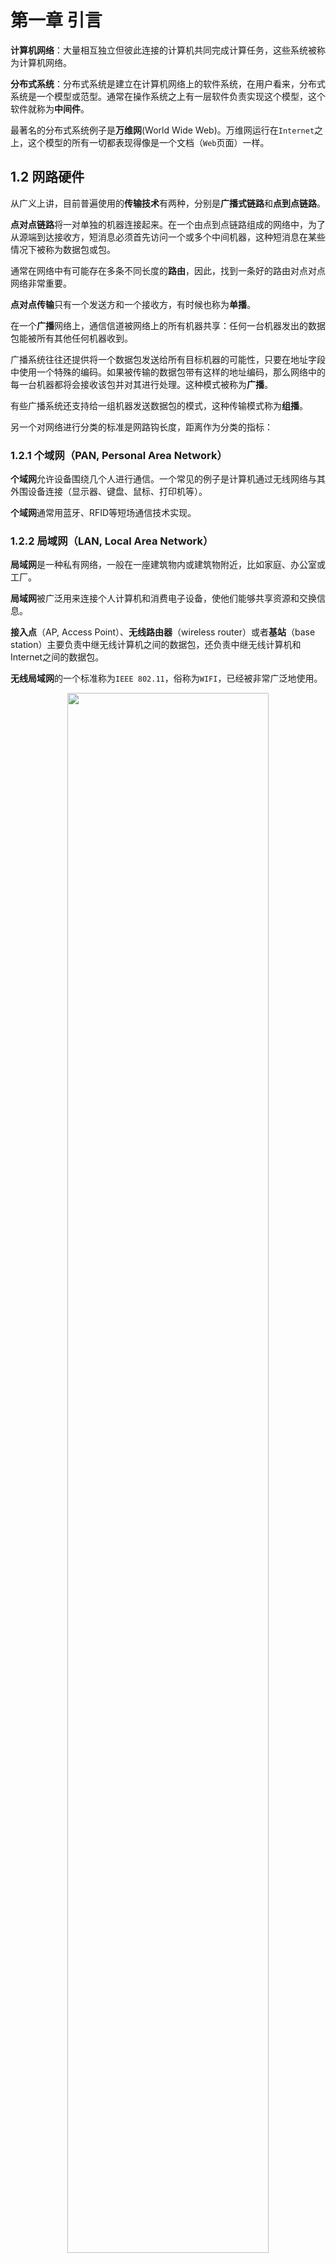 # 第一章 引言

**计算机网络**：大量相互独立但彼此连接的计算机共同完成计算任务，这些系统被称为计算机网络。

**分布式系统**：分布式系统是建立在计算机网络上的软件系统，在用户看来，分布式系统是一个模型或范型。通常在操作系统之上有一层软件负责实现这个模型，这个软件就称为**中间件**。

最著名的分布式系统例子是**万维网**(World Wide Web)。万维网运行在`Internet`之上，这个模型的所有一切都表现得像是一个文档（`Web`页面）一样。


## 1.2 网路硬件

从广义上讲，目前普遍使用的**传输技术**有两种，分别是**广播式链路**和**点到点链路**。

**点对点链路**将一对单独的机器连接起来。在一个由点到点链路组成的网络中，为了从源端到达接收方，短消息必须首先访问一个或多个中间机器，这种短消息在某些情况下被称为数据包或包。

通常在网络中有可能存在多条不同长度的**路由**，因此，找到一条好的路由对点对点网络非常重要。

**点对点传输**只有一个发送方和一个接收方，有时候也称为**单播**。

在一个**广播**网络上，通信信道被网络上的所有机器共享：任何一台机器发出的数据包能被所有其他任何机器收到。

广播系统往往还提供将一个数据包发送给所有目标机器的可能性，只要在地址字段中使用一个特殊的编码。如果被传输的数据包带有这样的地址编码，那么网络中的每一台机器都将会接收该包并对其进行处理。这种模式被称为**广播**。

有些广播系统还支持给一组机器发送数据包的模式，这种传输模式称为**组播**。

另一个对网络进行分类的标准是网路钩长度，距离作为分类的指标：

### 1.2.1 个域网（PAN, Personal Area Network）

**个域网**允许设备围绕几个人进行通信。一个常见的例子是计算机通过无线网络与其外围设备连接（显示器、键盘、鼠标、打印机等）。

**个域网**通常用蓝牙、RFID等短场通信技术实现。

### 1.2.2 局域网（LAN, Local Area Network）

**局域网**是一种私有网络，一般在一座建筑物内或建筑物附近，比如家庭、办公室或工厂。

**局域网**被广泛用来连接个人计算机和消费电子设备，使他们能够共享资源和交换信息。

**接入点**（AP, Access Point）、**无线路由器**（wireless router）或者**基站**（base station）主要负责中继无线计算机之间的数据包，还负责中继无线计算机和Internet之间的数据包。

**无线局域网**的一个标准称为`IEEE 802.11`，俗称为`WIFI`，已经被非常广泛地使用。

<div align = center>
<img src = "https://img-blog.csdnimg.cn/20191001153033123.png" width = "80%">
<div align = left>

**有线局域网使**用了各种不同的传输技术，它们大多使用铜线或光线作为传输介质。

许多**有线局域网**的拓扑结构是以点到点链路为基础。俗称**以太网**（Ethernet）的`IEEE 802.3`是现如今最常用的一种有线局域网。

上图右边是一个**交换式以太网**的拓扑例子，其中每台计算机按照以太网协议规定的方式运行，通过一条点到点链路连接到一个盒子，这个盒子被称为**交换机**。

**虚拟局域网（VLAN）**是一组逻辑上的设备和用户，这些设备和用户并不受物理位置的限制，可以根据功能、部门及应用等因素将它们组织起来，相互之间的通信就好像它们在同一个网段中一样，由此得名虚拟局域网。

### 1.2.3 城域网（MAN, Metropolitan Area Network）

**城域网**的范围可以覆盖一个城市，最有名的城域网例子是许多城市都有的有线电视网。

下图是一个基于有线电视的城域网的结构图：

<div align = center>
<img src = "https://img-blog.csdnimg.cn/20191001154342864.png" width = "80%">
<div align = left>

从上图可以看到，电视信号和Internet流量都先被送到一个集中式线缆前端（cable headend），然后再分发到居民的家中。

**WiMAX**是一种城域网，它由最近发展的高速无线Internet催生而来，并且已经被标准化为`IEEE 802.16`。

### 1.2.4 广域网（WAN, Wide Area Network）

**广域网**的范围很大，它能跨越很大的地理区域，通常是一个国家、地区或者一个大陆。

下图是连接一个公司的三个办事处的广域网结构图：

<div align = center>
<img src = "https://img-blog.csdnimg.cn/20191001155118675.png" width = "80%">
  <div align = left>
    
其中，网络中的所有计算机被称为**主机（host）**，然后把连接这些主机的网络其余部分称为**通信子网**或者**子网**。

**子网**的工作是把信息从一个主机携带到另一个主机。

在大多数广域网中，子网由两个不同部分组成：**传输线路**和**交换元素**。

**传输线路**负责在及其之间移动比特，它们可以是铜线、光纤或者是无线链路。（大多数公司没有铺设自己的传输线路，因此，它们从电信公司租赁传输线路。）

**交换元素**或简称为**交换机**是专用的计算机，负责连接两条或两条以上的传输线路。当数据到达一条入境线路时，交换元素必须选择一条出境线路将数据转发出去。

这种负责交换的计算机在过去有各种不同的名称，现在最常用的名称是**路由器**。

**广域网**和**有线局域网**的区别通常由如下几点：
- 通常广域网中，主机和子网是由不同的人拥有和经营。
- 广域网中路由器通常连接不同类型的网络技术。例如，办公室内部网络可能是以太网，而长途传输线路可能是SONET链路.
- 广域网的子网可以连接单个计算机，就像局域网中一样，或者连接到整个局域网。

下面是两种不同类型的广域网：

**第一种广域网**，公司并不租赁专用的传输线路，而是把自己的办事处连接到Internet。这种方式下，办事处之间可以通过虚拟链路相互连接，而这些链路使用了底层Internet的容量。这种方式称为**虚拟专用网络**(VPN, Virtual Private Network)。

相比租赁专线，VPN具有虚拟化的一贯优势，它提供了重用某种资源（Internet连接）的灵活性。VPN也有虚拟化的一般缺点，即缺乏对底层资源的控制。采用专用线路能获得的容量是明确的，而使用VPN，所走的里程数可能会随Internet服务的变化而有所不同。

<div align = center>
<img src = "https://img-blog.csdnimg.cn/20191001164029933.png" width = "80%">
<div align = left>
    
**第二种广域网**，子网由不同的公司负责运营。子网运营者称为**网络服务提供商**（network service privider），公司办事处是它的客户。子网运营者还与Internet的其他网络相连。这样的子网运营商称为**Internet服务提供商**(ISP, Internet Service Provider)，相应的子网称为**ISP网络**。

<div align = center>
<img src = "https://img-blog.csdnimg.cn/20191001164503105.png" width = "80%">
<div align = left>
  
 ### 1.2.5 互联网络
 
一组相互连接的网络称为**互联网络**或**互联网**。

全球范围的**因特网**(Internet)通常用首字母大写来表示。Internet使用ISP网络来连接各种各样的企业网络、家庭网络和许多其他网络。

 ## 1.3 网络软件
 
 ### 1.3.1 协议层次结构
 
 为了降低网络设计的复杂性，绝大多数网络都组织成一个**层次栈**或**分级栈**，每一层都建立在其下一层的基础之上。
 
 一个机器上的第n层与另一台机器上的第n层进行对话，该对话中使用的规则和约定统称为第n层**协议**。
 
 不同机器上构成相应层次的实体称为**对等体**。这些对等体可能是软件过程、硬件设备，或者甚至是人类。
 
 在每一对相邻层次之间的是**接口**，接口定义了下层向上层提供哪些原语操作和服务。
 
 **层**和**协议**的集合称为**网络体系结构**。网络体系结构的规范必须包含足够的信息，以便实现着为每一层编写的程序或者设计的硬件能遵守有关的协议。
 
 一个特定的系统所使用的一组协议，即每一层一个协议，称为**协议栈**。
 
 ### 1.3.2 层次设计问题
 
 从接收到的信息中发现错误所用的一种机制是**检错编码**；然后重新传输接收到的不正确信息，直到它被正确接收为止。
 
 从最初收到的可能不正确的比特中恢复正确的消息的机制为**纠错**。
 
 这两种机制的工作都需要在被传的信息中添加冗余信息。这些冗余信息被较底层次用来保障数据包在个别链路上的正确传输，也可被较高层次用来检测接收到的数据包是否包含了正确的内容。
 
 **路由**：另一个可靠性问题是找到通过网络的工作路径。在源和目的地之间经常存在多条路径，而且在一个大型网络中可能由一些链路或路由偶尔发生故障。网络应该能够自动做出路由决策来找到一条可行的路径。
 
 由于网络上有许多计算机，每一层在特定的消息中都需要一种机制来标识发送方和接收方。这种机制在下层和高层分别称为**寻址**和**命名**。
 
 **统计复用**：许多网络设计根据主机的短期需求变化动态共享网络带宽，而不是给每个主机分配可能用也可能不会用的固定比例带宽。
 
 ### 1.3.3 面向连接与无连接服务
 
 **面向连接的服务**是按照电话系统建模的。这种连接最本质的方面在于它像一个管道：发送方把对象（数据位）压入管道的一端，接收方在管道的另一端将它们取出来。在绝大多数情况下，数据位保持原来的顺序，所以数据位都会按照发送的顺序到达。
 
 **面向无连接的服务**是按照邮政系统建模的。每个报文（信件）都携带了完整的目标地址，每个报文都由系统中的中间结点路由，而且路由独立于后续报文。
 
 如果中间结点只能在收到报文的全部内容之后再将该报文发送给下一个结点，那么称这种处理方式为**存储-转发交换**。有别于此的另一种处理方式是在报文还没有被全部接收完毕之间就向下一个节点传输，这种处理方式称为**直通式交换**。
 
 通常来说，当两个报文被发往同一个目的地时，首先被发送的报文将会先到达。然而，先发送的报文可能被延迟，因而后发送的报文比它先到达，这种情况也是有可能发生。
 
最适合用可靠的**面向连接服务**的一种典型情形是**文件传输**。文件的拥有者希望保证所有的数据位都能够正确地到达接收方，而且到达的顺序与发送的顺序相同。

可靠的面向连接服务有两个细微的**变异形式**：**报文序列**和**字节流**。

**报文序列**：报文的边界始终得到保持。发送两个1024字节的报文，收到的仍然是两个独立的长度为1024字节的报文，而绝不可能变成一个长度为2048字节的报文。

**字节流**：该连接只是一个字节流，没有任何报文边界。当2048个字节到达接收方时，接收方无法判断发送方发出的是一个长度为2048字节的报文，还是两个长度为1024字节的报文。

不可靠的无连接服务通常称为**数据报服务**，它与电报服务非常类似，一般不会给发送方反馈任何确认消息。尽管它是不可靠的，但在大多数网络中这是一种占主导地位的传输形式。

在其他情形下，的确需要这种无需建立连接就可发送一个报文的便利性，但是可靠性仍然是基本需求。**有确认的数据包服务**就是为这些应用提供的一类服务。

还有另一种服务是是**请求-应答服务**。这种服务中，发送方传输一个包含了某个请求的数据报；接收方以一个包含了请求结果的应答数据作为反馈。

### 1.3.4 服务原语

一个服务由一组**原语**正式说明，用户进程通过这些原语（操作）来访问该服务。

原语告诉服务要执行某个动作，或者将对等实体所执行的动作报告给用户。如果**协议栈**位于操作系统中（大多数情况是这样的），则这些服务原语通常是一些**系统调用**。这些系统调用会陷入**内核模式**，然后在内核模式中取代操作系统来控制机器发送必要的数据包。

面向连接服务的原语与无连接服务的原语是不同的。下面是一个简单地服务原语例子，可以实现一个可靠的字节流：

<div align = center>
<img src = "https://img-blog.csdnimg.cn/20191001180615665.png" width = "50%">
<div align = left>
下面是一个由确认数据报服务的简单协议实现的原理图：
<div align = center>
<img src = "https://img-blog.csdnimg.cn/20191001182728770.png" width = "80%">
<div align = left>
 
 当然，实际情况下不会这么简单，很多地方都有可能出现错误情况，例如时间顺序可能出错（CONNECT在LISTEN之前完成）、数据包可能会丢失等。
 
 ### 1.3.5 服务与协议的关系
 
 **服务**是指某一层向它上一层提供的一组原语（操作）。服务定义了该层准备代表其用户执行哪些操作，但是它并不涉及如何实现操作。服务与两层之间的接口有关，低层是服务提供者，而上层是服务用户。
 
 **协议**是一组规则，规定了同一层上对等实体之间所交换的数据包或者报文的格式和含义。对等实体利用协议来实现它们的服务定义，它们可以自由地改变协议，只要不改变呈现给他们用户的服务即可。
 
 下图是服务与协议的关系：
 
 <div align = center>
  <img src = "https://img-blog.csdnimg.cn/20191001192844492.png" width = "60%">
  <div align = left>

## 1.4 参考模型

### 1.4.1 OSI参考模型

OSI模型如下图所示，该模型基于国际标准化组织（ISO, International Standards Organization）的提案，作为各层协议迈向国际标准化的第一步。

<div align = center>
  <img src = "https://img-blog.csdnimg.cn/2019100216415613.png" width = "80%">
  <div align = left>
 
上述模型称为ISO的**开放系统互连**（OSI, Open Systems Interconnection）参考模型。

值得注意的是，OSI参考模型本身并不是一个网络体系结构，因为它并没有定义每一层的服务和所用的协议。

**第一层 物理层**

**物理层**关注在一条通信信道上传输原始比特。设计问题必须确保当一方发送了比特1时，另一方收到的也是比特1。这里的典型问题包括用什么电子信号来表示1和0、一个比特持续多少纳秒、传输是否可以在两个方向上同时进行、初始连接如何建立、当双方结束之后如何撤销连接、网络连接器有多少针以及每一针的用途是什么。

**第二层 数据链路层**

**数据链路层**的主要任务是将一个原始的传输设施转变成一条没有漏检传输错误的线路。数据链路层完成这项任何的做法是将真实的错误掩盖起来，使得网络层看不到。为此，发送方将输入的数据拆分成**数据帧**，然后顺序发送这些数据帧。一个数据帧通常为几百个或者几千个字节长。如果服务是可靠的，则接收方必须确认正确收到的每一帧，即给发送方发回一个**确认帧**。

数据链路层（和大多数高层都存在）的另一个问题是如何避免一个快速发送方用数据“淹没”一个慢速接收方。因此，往往需要一种流量调节机制，以便让发送方直到接收方何时可以接收更多的数据。

广播式网络的数据链路层还有另一个问题：如何控制对共享信道的访问。数据链路层的一个特殊字层，即**介质访问控制子层**，就是专门处理这个问题的。

**第三层 网络层**

**网络层**的主要功能是控制子网的运行。一个关键的设计问题是如何将数据包从源端路由发送到接收方。**路由**可以建立在静态表的基础上，这些表相当于网络内部“布线”，而且很少会改变；或者，更常见的情况是路由可以自动更新，以此来避免网络中的故障组件。路由也可以在每次回话开始时就确定下来，比如登录到另一台远程机器上。最后，路由可以是高度动态的，针对每一个数据包都重新确定路径，以便反映网络当前的负载情况。

如果有太多的数据包同时出现在一个子网中，那么这些数据包彼此之间会相互阻碍，从而形成传输瓶颈。处理拥塞也是网络层的责任，一般要和高层协议结合起来综合处理拥塞才有效，高层协议必须适应它们注入网络中的负载。更普遍的是网络所提供的服务质量（延迟、传输时间、抖动等）也是网络层的问题。

当一个数据包必须从一个网络传输到另一个网络才能达到它的目的地时，可能会发生许多问题。比如，第二个网络所使用的寻址方案可能与第一个网络不同；第二个网络可能无法接受这个数据包，因为它太大了；两个网络所使用的协议也可能不一样，等等。网络层应该解决所有这些问题，从而允许异构网络相互连接成为互联网络。

在广播式网络中，路由问题比较简单，所有网络层往往比较单薄，甚至根本不存在。

**第四层 传输层**

**传输层**的基本功能是接收来自上一层的数据，在必要的时候把这些数据分割成较小的单元，然后把这些数据单元传递给网络层，并且保证这些数据单元正确地到达另一端。而且，所有这些工作都必须高效率同时以一种上下隔离的方式完成，即随着时间的推移导致底层硬件技术不可避免地发生改变时，对上面各层是透明的。

传输层还决定了向会话层，因而是实际的最终网络用户提供哪种类型的服务。其中最为常见的传输连接是一个完全无错的点到点信道，此信道按照原始发送的顺序来传输报文或者字节数据。然而，其他类型的传输服务也有可能，例如传输独立的报文但不保证传送的顺序、将报文广播给多个目标结点等。服务的类型是在建立连接时就确定下来的。

传输层是真正的端到端的层，它至始至终将数据从源端携带到接收方。换句话说，源机器上的一个程序利用报文头和控制信息与目标机器上的一个类型程序进行会话。在其下面的各层，每个协议涉及一台机器与它的直接邻居，而不涉及最终的源机器和目标机器，即源机器和目标机器可能被多个中间路由隔离了。

第1-3层是链式的，而第4-7层是端到端的，二者的区别如上图所示。

**第五层 会话层**

**会话层**允许不同机器上的用户建立会话。会话通常提供各种服务，包括**对话控制**、**令牌管理**，以及**同步功能**。

**第六层 表示层**

**表示层**以下的各层最关注的的是如何传递数据位，而**表示层**关注的是所传递信息的语法和语义。不同的计算机可能由不沟通的内部数据表示法，为了让这些计算机能够进行通信，它们所交换的数据结构必须以一种抽象的方式来定义，同时还应该定义一种“线上”使用的标准编码方式。表示层管理这些抽象的数据结构，并允许定义和交换更高层的数据结构。

**第七层 应用层**

**应用层**包含了用户需要的各种各样的协议。一个得到广泛使用的应用协议是**超文本传输协议**（HTTP），它是**万维网**的基础。当浏览器需要一个Web页面时，它通过HTTP将所要的页面的名字发送给服务器，然后服务器将页面发回给浏览器。其他的一些应用协议可用于文件传输、电子邮件以及网络新闻等。

### 1.4.2 TCP/IP参考模型

**TCP/IP参考模型**是另一个参考模型，它不仅被所有广域计算机网络的鼻祖`ARPANET`所采用，而且被其继任者--全球范围的`Internet`所使用。

`ARPANET`是由美国国防部资助的一个研究性网络。它通过租用的电话线，将几百所大学和政府部门的计算机设备连接起来。后来当卫星和无线网络也要加入时，发现原来的协议在与它们互联时遇到了很大的麻烦，因而需要一种新的参考体系模型。

所以，以无缝的方式将多个网络连接起来是从一开始就指定的主要目标之一。这个体系结构后来称为**TCP/IP参考模型**

<div align = center>
<img src = "https://img-blog.csdnimg.cn/20191003083829942.png" width = "70%">
<div align = left>
  
 如上图所示，**TCP/IP**模型只有四层：链路层、网络层、传输层、引用层。
 
 **链路层**
 
 `TCP/IP`参考模型选择了数据包交换网络，它以一个可运行在不同网络之上的无连接网络层为基础。模型中的最底层是**链路层**，该层描述了链路必须完成什么功能才能满足无连接的互联网络层的需求，比如串行线和经典以太网链路。这不是真正意义上的一个层，而是主机与传输线路之间的一个接口。
 
 **互联网层**
 
 **互联网层**是将整个网络体系结构贯穿在一起的关键层。它大致对应于OSI的网络层，该层的任务是允许主机将数据包注入到任何网络，并且让这些数据包独立地到达接收方。甚至数据包的到达顺序与它们被发送的顺序不同，这这种情况下，如果需要按序递交数据，那么重新排列这些数据包的任务由高层来负责完成。
 
 **互联网层**定义了官方的数据包格式和协议，该协议称为**因特网协议**（IP, Iternet Protocol），与之相伴的还有一个辅助协议，称为**因特网控制报文协议**（ICMP, Internet Control Message Protocol）。互联网层的任务是将IP分组投递到它们该去的地方。很显然，数据包的路由是这里最主要的问题，同时该层还要考虑拥塞控制问题。
 
**传输层**

在`TCP/IP`模型中位于互联网层之上的那一层现在通常称为**传输层**。它的设计目标是允许源主机和目标主机上的对等实体进行对话。这里定义了两个端到端的传输协议。

第一个是**传输控制协议**（TCP, Transport Control Protocol），它是一个可靠的、面向连接的协议，允许从一台机器发出的字节流正确无误地交付到互联网的另一台机器。它把输入的字节流分割成离散的报文，并把每个报文传递给互联网层。在目标机器，接受TCP进程把接收到的报文重新分配到输出流中。TCP还负责处理流量控制，以便确保一个快速的发送方不会因发送太多的报文而淹没一个处理能力跟不上的慢速接收方。

第二个是**用户数据报协议**（UDP, User Datagram Protocol），它是一个不可靠的、无连接协议，适用于那些不想要TCP的有序性或流量控制功能，宁可自己提供这些功能的应用程序。UDP被广泛应用于哪些一次性的基于客户机-服务器类型的“请求-应答”查询应用，以及哪些及时交付比精确交付更加重要的应用，比如传输语音或者视频。

**应用层**

TCP/IP模型并没有会话层和表示层，因为当时感觉并不需要这两层。相反，应用层简单包含了所需的任何会话和表示功能。

**应用层**包含了所有的高层协议。最早的高层协议包括虚拟终端协议（**TELNET**）、文件传输协议（**FTP**）和电子邮件协议（**SMTP**）等。此外，应用层还包含其他很多重要的协议，包括将主机名字映射到它们网络地址的域名系统（DNS, Domain Name System）、用于获取万维网页面的`HTTP`以及用于传输诸如语音或者电影等实时媒体的`RTP`等。

<div align = center>
<img src = "https://img-blog.csdnimg.cn/20191003090740271.png" width = "60%">
<div align = left>
  
### 1.4.4 OSI参考模型和TCP/IP参考模型的比较

OSI和TCP/IP参考模型有很多共同点。两者都以协议栈概念为基础，并且协议栈中的协议彼此相互独立。除此之外，两个模型中各个层的功能也大致相似。例如，在两个模型中，传输层以及以上各层都为希望通信的进程提供了一种端到端的独立于网络的传输服务。这些层组成了传输服务提供者。而且，在这两个模型中，传输层之上的各层都是传输服务的用户，并且使面向应用的。

OSI模型的核心是如下3个概念：
- (1) 服务
- (2) 接口
- (3) 协议

每一层都为它的上一层执行某些服务。服务定义说明了该层是做什么的，而不是上一层实体如何访问这一层，或这一层是如何工作的。

每一层的接口告诉它上面的进程如何访问本层。它规定了有哪些参数，以及结果是什么。但它并没有说明本层内部是如何工作。

最后，每一层用到的对等协议是本层自己内部的事情。它可以使用任何协议，只要它能够完成任务就行。它可以随意地改变协议，而不会影响它上面的各层。

最初，TCP/IP模型并没有明确区分服务、接口和协议，尽管人们试图对它进行改进以使它更像OSI。例如，互联网层提供的真正服务只有发送IP数据包和接收IP数据包。因此，OSI模型中的协议比TCP/IP模型中的协议有更好的隐蔽性，当技术发生变化时OSI模型中的协议相对更容易被新协议所替换。这种技术改变的透明性就是最初采用分层协议的主要目的之一。

OSI参考模型在协议发明之前就已经产生了。这种顺序意味着OSI模型不会偏向于任何一组特定的协议，这个事实使得OSI模型更具有通用性。但这种做法也有缺点，那就是设计者在这方面没有太多的经验，因此对于每一层应该设置哪些功能没有特别好的主意。

ISO模型的网络层同时支持无连接和面向连接的通信，但是传输层只支持面向连接的通信，这是由该层的特点所决定的（因为传输服务对于用户时可见的）。TCP/IP模型在网络层只支持一种模式（无连接），但是在传输层同时支持两种通信模式，这样可以给用户一个选择的机会。这种选择机会对于简单地“请求-应答”协议特别重要。

### 1.4.5 ISO模型和协议的评判

### 1.4.6 TCP/IP参考模型的评判

`TCP/IP`模型和协议也有自己的问题：

第一，该模型并没有明确区分服务、接口和协议的概念。

第二，TCP/IP模型一点也不通用，它并不适合用来描述TCP/IP以外的任何其他协议栈。例如，试图使用TCP/IP模型来描述蓝牙是完全不可能的。

第三，在分层协议的上下文中，链路层并不是通常意义上的一层。它是一个接口（位于网络层和数据链路层之间），而接口和层的区别非常重要。

第四，TCP/IP模型并没有区分物理层和数据链路层。这是两个完全不同的层。物理层必须要考虑铜线、光纤和无线通信的传输特征；而数据链路层的任务则是确定帧的开始和结束，并且按照所需的可靠程度把帧的一边发送到另一边。一个正确的模型应该包括这两个独立的层，TCP/IP模型没有这样做。

最后，尽管IP和TCP协议进行了仔细的设计，并且很好地实现了，但是还有很多其他协议是自主形成的，通常这些协议被开发出来后被免费发布，因而得到了广泛的应用，在用户中的低位根深蒂固，导致其他协议难以取而代之。但是随着时间的推移，现在这些协议反而形成了一种障碍。例如，虚拟终端协议TELNET最初是为每秒10个字符的机械电传打字中断设计的，它无法识别图形用户界面和鼠标。然后，30年之后它仍然在广泛使用。

## 1.5 网络实例



### 1.5.1 因特网

**因特网**（Internet）并不是单个网络，而是大量不同网络的集合，这些网络使用特定的公共协议，并提供特定的公共服务。Internet是一个不同寻常的系统，它不是由任何人规划出来的，也不受任何人控制。

### 1.5.2 第三代移动电话网络

在过去的40年间伴随着巨大的增长，移动电话网络的体系结构发生了很大变化。

第一代移动电话系统以连续变化的（模拟信号）而非（数字）序列来传输语音通话。**高级移动电话**（AMPS, Advanced Mobile Phone Sysetem）是一种得到广泛使用的第一代系统，于1982年在美国部署。

第二代移动电话系统从模拟传输切换到以数字形式传输语音通话，不仅增加了容量，安全性得到了提高，而且还提供了短信服务。1991年开始部署的**全球移动通信系统**（GSM, Global System for Mobile communications）已成为实际上应用最广泛的移动电话系统，它属于2G系统。

第三代或3G系统最初在2001年得到部署，他能同时提供数字语音和宽带数字数据服务。关于3G有很多行业属于和很多不同的标准可供选择。3G由ITU（一个国家标准化组织）松散定义为：为行驶中的车辆提供384kbps的传输速率，为静止或步行的用户提供至少2Mbps的传输速率。**通用移动通信系统**（UMTS, Universal Mobile Telecommunications System）也称为**宽带码分多址**（WCDMA, Wideband Code Division Multiple Access），是主要的3G系统，目前正在全球范围内迅速部署。它可以提供高达14Mbps的下行链路和近6Mbps的上行链路。

3G系统和之前的2G和1G系统一样，稀缺的资源依然是无线电频谱。政府给移动电话网络运营商发送使用部分频谱的许可，一般采用的方式是频谱拍卖，网路运营商投标竞拍。拥有一块得到授权的频谱更易于系统设计和运营，因为不允许其他运营商在该频谱上传输，但这种授权往往耗资巨大。

由于频谱稀缺，从而导致了蜂窝网络的设计如下图所示：
<div align = center>
<img src = "https://img-blog.csdnimg.cn/20191003102422902.png" width = "60%">
<div align = left>

为了管理用户与用户之间的无线电干扰，系统的覆盖区域别分成一个个蜂窝。在一个蜂窝内，为用户分配相互不干扰的信道，而且分配的信道对相邻蜂窝也不能烦扰太大。这样的频率分配方法使得相邻蜂窝中的频谱得以很好的重复利用，即频率重用，从而增加了整个网络的容量。

在1G系统中，每个语音通话在特定的频段上进行，所用的频率都要经过仔细选择，使得它们不与邻近蜂窝使用的频率发送冲突。在这种方式下，一个给定的频率只能一次被几个蜂窝重用。

现代的3G系统允许每个蜂窝使用全部的频率，但以一种允许相邻蜂窝之间存在可接受干扰程度的方式来分配频率。蜂窝的设计有许多变异方式，其中过包括在蜂窝发射塔上使用定向或扇面天线来进一步减少蜂窝之间的频率干扰，但其基本设计思路是相同的。

移动电话网络的体系结构与Internet体系结构完全不同。它由几部分组成，下图显示了一个简化版的UMTS体系结构：

<div align = center>
<img src = "https://img-blog.csdnimg.cn/20191003110142756.png" width = "60%">
<div align = left>

首先，必须有一个**空中接口**。这个术语当做一个无线通信协议的名字很奇特，因为无线通信协议本来就是通过移动设备和蜂窝基站之间的空中通信的。

`UMTS`空中接口基于**码分多址**（CDMA, Code Division Multiple Access）。

蜂窝基站和它的控制器一起构成了**无线接入网络**（radio access network）。这部分是移动电话网络的无线一则。控制结点或**无线网络控制器**（RNC, Ratio Network Controller）控制如何使用无线电频谱。

移动电话网络的其余部分负责运载无线接入网络的流量。这就是所谓的**核心网络**（core network）。`UMTS`核心网络就是从以前2G GSM系统使用的核心网络演化而来。

由于在网络开始建设时，存在着支持数据包网络（即无连接的子网）和支持电路网络（即面向连接的子网）的两大阵营，并且它们之间的战争已经持续了一段时间。数据包的主要支持者来自Internet社团。在无连接的设计中，每个数据包的路由独立于所有其他的包。因此，如果某些路由器在会话期间出现故障，不会有什么损害，只有系统可以动态地重新配置，后续的数据包就可以发现抵达目的地的其他路径，即使这些路径与以前数据包使用的路径不同。

数据服务已超过移动电话网络中曾经的业务，称为更为重要的一部分，开始时的服务只有短消息和早期数据包数据服务，比如GSM系统中的**通用数据包无线业务**（GPRS, General Packet Radio Service）。

为了运载所有的数据，`UTMS`核心网络节点直接连接到数据包交换网络。**服务GPRS支撑节点**（SGSN, Serving GPRS Support Node）和**网关GPRS支撑节点**（GGSN, Gateway GPRS Support Node）将来自移动电话和空中接口的数据包到外部数据包网络（比如Internet），以及接收来自外部数据包网络的数据包并传递到移动电话和接口。

移动电话网络与传统Internet之间的另一个差异是移动性。当用户移动出一个蜂窝基站的覆盖范围进入另一个蜂窝基站的覆盖范围时，数据流必须从旧蜂窝基站重新路由到新蜂窝基站。这种技术称为**移交**（handover）或**切换**（handoff）

<div align = center>
<img src = "https://img-blog.csdnimg.cn/20191003114257859.png" width = "60%">
<div align = left>
  
当信号质量下降时移动设备或基站都可能请求移交。在一些基于CDMA技术的蜂窝网络中，有可能在与旧基站连接断开之前就连接到新基站。这样可提高移动连接的质量，因为服务期间不会出现中断；移动用户在那么短的一瞬间实际上与两个基站同时连接。这样移交方式称为**软切换**（soft handover），以示区别于一个**硬切换**（hard handover）。在硬切换中，移动用户先与旧的基站断开连接，然后再与新基站建立连接。

首先要解决的一个与此相关问题是当有入境呼叫（即来电）时如何找到一个移动用户。每个移动电话网络在核心网络中维持一个**归属用户服务器**（HSS, Home Subscriber Server），该服务器直到每个用户的位置，以及其他用于身份验证和授权的个人资料信息。

从2G的GSM系统开始，移动电话分为手机和一个可移动的芯片部分。这个可移动芯片包含了用户的身份和账户信息，被非正式地称为`SIM`卡（SIM card），这是**用户识别模块**（Subscribe Identtity Module）的简称。

### 1.5.3 无线局域网：802.11

802.11系统运行在无需授权的频段上，比如工业科学医疗频段（ISM, Industral Scientific, and Medical），这些频段由ITU-R定义（例如，902-928MHz、2.4-2.5GHz和5.725-5.825GHz）。所有设备都可以使用这个频谱，只要他们限制自己的发射功率，以便允许不同的设备并存。

802.11网路由客户（比如笔记本电脑和移动电话）和**接入点**（AP, Access Point）组成。通常AP被安装在建筑物内，有时也称为**基站**（base station）。接入点连接到有线网络上，所有客户之间的通信都要通过接入点进行。

客户也可以与位于无线电范围内的其他客户直接交谈，比如在一个没有接入点的办公室内，两台计算机直接进行通信。这种通信方式称为**自组织网络**（ad hoc net work）。两种模式如下图所示：

<div align = center>
<img src = "https://img-blog.csdnimg.cn/20191003153608386.png" width = "80%">
<div align = left>



